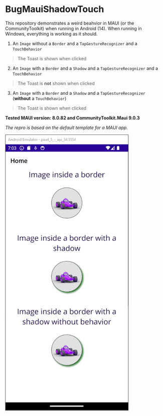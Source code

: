 # BugMauiShadowTouch

This repository demonstrates a weird beahvior in MAUI (or the CommunityToolkit) when running in Android (14).
When running in Windows, everything is working as it should.

1. An `Image` without a `Border` and a `TapGestureRecognizer` and a `TouchBehavior`
> The Toast is shown when clicked

2. An `Image` with a `Border` and a `Shadow` and a `TapGestureRecognizer` and a `TouchBehavior`
> The Toast is **not** shown when clicked

3. An `Image` with a `Border` and a `Shadow` and a `TapGestureRecognizer` (**without** a `TouchBehavior`)
> The Toast is shown when clicked

**Tested MAUI version: 8.0.82 and CommunityToolkit.Maui 9.0.3**

*The repro is based on the default template for a MAUI app.*

![an example](media/maui_bug.gif "Title")